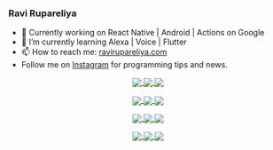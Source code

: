 ### Ravi Rupareliya

- 🔭 Currently working on React Native | Android | Actions on Google
- 🌱 I’m currently learning Alexa | Voice | Flutter
- 📫 How to reach me: [ravirupareliya.com](https://ravirupareliya.com)
- Follow me on [Instagram](https://www.instagram.com/ravi.rupareliya/) for programming tips and news.

<a href="https://www.instagram.com/ravi.rupareliya/" target="_blank">
<!-- insta-feed:START-->
<p align="center">
<img align="center" src=https://scontent-atl3-1.cdninstagram.com/v/t51.2885-15/e35/s150x150/119738360_171946631175661_8308691936849414239_n.jpg?_nc_ht=scontent-atl3-1.cdninstagram.com&_nc_cat=101&_nc_ohc=HEryAOZJMDYAX98FaIT&_nc_tp=15&oh=79b2894909994388c0b63d60b0a1ff6a&oe=5FA74C5D />
<img align="center" src=https://scontent-atl3-1.cdninstagram.com/v/t51.2885-15/e35/s150x150/119471335_3325605627530848_5783608158621298966_n.jpg?_nc_ht=scontent-atl3-1.cdninstagram.com&_nc_cat=104&_nc_ohc=qYH_yg6_s30AX-9r4wZ&_nc_tp=15&oh=166233a4ddd81a7f54747a700fc3d892&oe=5FA7C901 />
<img align="center" src=https://scontent-atl3-1.cdninstagram.com/v/t51.2885-15/e35/s150x150/118735524_155532192843864_2438830621806811548_n.jpg?_nc_ht=scontent-atl3-1.cdninstagram.com&_nc_cat=100&_nc_ohc=wdvTGCjnA0UAX-b-_wF&_nc_tp=15&oh=301efe6ade6b3f3a7144eb2258f3c94d&oe=5FA5956E />
</p>
<p align="center">
<img align="center" src=https://scontent-atl3-1.cdninstagram.com/v/t51.2885-15/e35/s150x150/118358282_793232521422249_4194198869826492121_n.jpg?_nc_ht=scontent-atl3-1.cdninstagram.com&_nc_cat=109&_nc_ohc=z9e7rLQrBX8AX-InyPr&_nc_tp=15&oh=d40608440d66974a23d44a870303e1ec&oe=5FA4663C />
<img align="center" src=https://scontent-atl3-1.cdninstagram.com/v/t51.2885-15/e35/s150x150/118083536_653646245259286_4437462516989252087_n.jpg?_nc_ht=scontent-atl3-1.cdninstagram.com&_nc_cat=110&_nc_ohc=lG2Rqti6EUsAX9JIvE-&_nc_tp=15&oh=9e1fb3c71475b7e2ddef83be9c0a879d&oe=5FA4D5DC />
<img align="center" src=https://scontent-atl3-1.cdninstagram.com/v/t51.2885-15/e35/s150x150/118175330_604822603490734_6882222491011634628_n.jpg?_nc_ht=scontent-atl3-1.cdninstagram.com&_nc_cat=110&_nc_ohc=dmC1qeWJEqAAX8pel6-&_nc_tp=15&oh=5d08fa21b03bd70eb8b6870137a7a06c&oe=5FA6FF77 />
</p>
<p align="center">
<img align="center" src=https://scontent-atl3-1.cdninstagram.com/v/t51.2885-15/e35/s150x150/117801930_118850686597100_8281062695853943386_n.jpg?_nc_ht=scontent-atl3-1.cdninstagram.com&_nc_cat=108&_nc_ohc=IKaAeZ9s4BwAX8N4_Dw&_nc_tp=15&oh=a54fa4028a8d4ef3b0d58a67c1f31a3e&oe=5FA77140 />
<img align="center" src=https://scontent-atl3-1.cdninstagram.com/v/t51.2885-15/e35/s150x150/117867292_2771207523148452_3241414180657952736_n.jpg?_nc_ht=scontent-atl3-1.cdninstagram.com&_nc_cat=100&_nc_ohc=_yUp6dIwmHQAX_mhPan&_nc_tp=15&oh=69a26c3d4c68e7539d61f36e53506d3a&oe=5FA709A1 />
<img align="center" src=https://scontent-atl3-1.cdninstagram.com/v/t51.2885-15/e35/s150x150/117931678_793632161399712_7562658963115355616_n.jpg?_nc_ht=scontent-atl3-1.cdninstagram.com&_nc_cat=100&_nc_ohc=VyaWqz315esAX8DJDB1&_nc_tp=15&oh=4724425b34c92d3cceca02174a474427&oe=5FA514B7 />
</p>
<p align="center">
<img align="center" src=https://scontent-atl3-1.cdninstagram.com/v/t51.2885-15/e35/s150x150/117747115_220949032661980_1081920512424702093_n.jpg?_nc_ht=scontent-atl3-1.cdninstagram.com&_nc_cat=104&_nc_ohc=06J7ZvPlljkAX_gbwak&_nc_tp=15&oh=8bf2cafe865b8030823a50dca3c5e4ab&oe=5FA68116 />
<img align="center" src=https://scontent-atl3-1.cdninstagram.com/v/t51.2885-15/e35/s150x150/117564950_167171931547080_7523565149947571776_n.jpg?_nc_ht=scontent-atl3-1.cdninstagram.com&_nc_cat=100&_nc_ohc=nc9iNn5ZjwYAX-QR1j3&_nc_tp=15&oh=e83511abd22727b2ab7d0c63e5a6a478&oe=5FA5B15D />
<img align="center" src=https://scontent-atl3-1.cdninstagram.com/v/t51.2885-15/e35/s150x150/117307859_603477283647910_4747232603067507655_n.jpg?_nc_ht=scontent-atl3-1.cdninstagram.com&_nc_cat=110&_nc_ohc=uZnVb5f8nuoAX81_BJ7&_nc_tp=15&oh=13c80b32d9d4df734d8545985b9b2551&oe=5FA4C004 />
</p>

<!-- insta-feed:END-->
</a>
